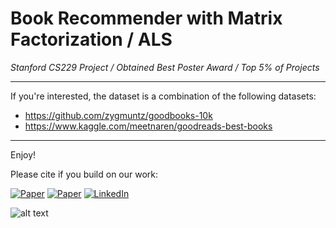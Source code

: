 # Book Recommender with Matrix Factorization / ALS
*Stanford CS229 Project / Obtained Best Poster Award / Top 5% of Projects*

----

If you're interested, the dataset is a combination of the following datasets:
* https://github.com/zygmuntz/goodbooks-10k
* https://www.kaggle.com/meetnaren/goodreads-best-books 

----

Enjoy!

Please cite if you build on our work:


[![Paper](https://img.shields.io/badge/Paper%202019-Stanford-blue?style=for-the-badge)](http://cs229.stanford.edu/proj2019aut/data/manual/book.pdf)
[![Paper](https://img.shields.io/badge/award%202019-best%20poster-brightgreen?style=for-the-badge)](http://cs229.stanford.edu/proj2019aut/data/assignment_308875_raw/26478633.pdf)
[![LinkedIn](https://img.shields.io/badge/-LinkedIn-black.svg?style=for-the-badge&logo=linkedin&colorB=555)](https://www.linkedin.com/in/cecileloge/)
<!--
* Paper: http://cs229.stanford.edu/proj2019aut/data/manual/book.pdf
* Poster: http://cs229.stanford.edu/proj2019aut/data/assignment_308875_raw/26478633.pdf
-->

![alt text](https://github.com/cecileloge/cs229-RecoBook/blob/master/Poster.png?raw=true)
